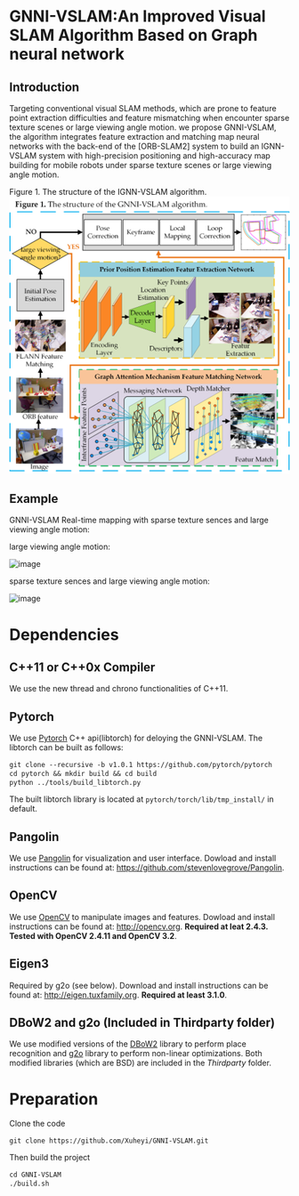 # GNNI-VSLAM:An Improved Visual SLAM Algorithm Based on Graph neural network

## Introduction
Targeting conventional visual SLAM methods, which are prone to feature point extraction difficulties and feature mismatching when encounter sparse texture scenes or large viewing angle motion. we propose GNNI-VSLAM, the algorithm integrates feature extraction and matching map neural networks with the back-end of the [ORB-SLAM2] system to build an IGNN-VSLAM system with high-precision positioning and high-accuracy map building for mobile robots under sparse texture scenes or large viewing angle motion.

Figure 1. The structure of the IGNN-VSLAM algorithm.
![image](https://github.com/Xuheyi/GNNI-VSLAM/blob/main/Images/Figure1.png)

## Example
GNNI-VSLAM Real-time mapping with sparse texture sences and large viewing angle motion:

large viewing angle motion:

![image](https://github.com/Xuheyi/GNNI-VSLAM/blob/main/1.gif)


sparse texture sences and large viewing angle motion:

![image](https://github.com/Xuheyi/GNNI-VSLAM/blob/main/2.gif)

# Dependencies

## C++11 or C++0x Compiler
We use the new thread and chrono functionalities of C++11.

## Pytorch
We use [Pytorch](https://github.com/pytorch/pytorch) C++ api(libtorch) for deloying the GNNI-VSLAM. 
The libtorch can be built as follows:
```
git clone --recursive -b v1.0.1 https://github.com/pytorch/pytorch
cd pytorch && mkdir build && cd build
python ../tools/build_libtorch.py
```
The built libtorch library is located at ```pytorch/torch/lib/tmp_install/``` in default.

## Pangolin
We use [Pangolin](https://github.com/stevenlovegrove/Pangolin) for visualization and user interface. Dowload and install instructions can be found at: https://github.com/stevenlovegrove/Pangolin.

## OpenCV
We use [OpenCV](http://opencv.org) to manipulate images and features. Dowload and install instructions can be found at: http://opencv.org. **Required at leat 2.4.3. Tested with OpenCV 2.4.11 and OpenCV 3.2**.

## Eigen3
Required by g2o (see below). Download and install instructions can be found at: http://eigen.tuxfamily.org. **Required at least 3.1.0**.

## DBoW2 and g2o (Included in Thirdparty folder)
We use modified versions of the [DBoW2](https://github.com/dorian3d/DBoW2) library to perform place recognition and [g2o](https://github.com/RainerKuemmerle/g2o) library to perform non-linear optimizations. Both modified libraries (which are BSD) are included in the *Thirdparty* folder.

# Preparation
Clone the code
```
git clone https://github.com/Xuheyi/GNNI-VSLAM.git
```
Then build the project 
```
cd GNNI-VSLAM
./build.sh

```
